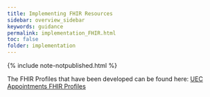 ```yaml
---
title: Implementing FHIR Resources
sidebar: overview_sidebar
keywords: guidance
permalink: implementation_FHIR.html
toc: false
folder: implementation
---
```


{% include note-notpublished.html %}

The FHIR Profiles that have been developed can be found here: <a href="https://nhsconnect.github.io/FHIR-A2SI-APPOINTMENTS-API/index.html" target="_blank"> UEC Appointments FHIR Profiles </a> 
